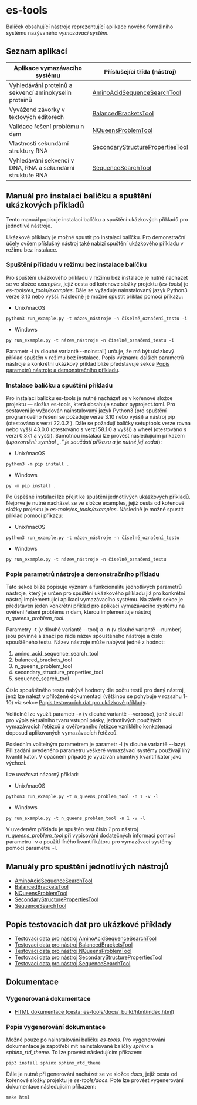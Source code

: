 # es-tools
Balíček obsahující nástroje reprezentující aplikace nového formálního systému nazývaného *vymazávací systém*.

## Seznam aplikací
| Aplikace vymazávacího systému                              | Příslušející třída (nástroj)                                                           |
|------------------------------------------------------------|----------------------------------------------------------------------------------------|
| Vyhledávání proteinů a sekvencí aminokyselin proteinů      | [AminoAcidSequenceSearchTool](es_tools/tools/amino_acid_sequence_search_tool)          |
| Vyvážené závorky v textových editorech                     | [BalancedBracketsTool](es_tools/tools/balanced_brackets_tool)                          |
| Validace řešení problému n dam                             | [NQueensProblemTool](es_tools/tools/n_queens_problem_tool)                             |
| Vlastnosti sekundární struktury RNA                        | [SecondaryStructurePropertiesTool](es_tools/tools/secondary_structure_properties_tool) |
| Vyhledávání sekvencí v DNA, RNA a sekundární struktuře RNA | [SequenceSearchTool](es_tools/tools/sequence_search_tool)                              |

## Manuál pro instalaci balíčku a spuštění ukázkových příkladů
Tento manuál popisuje instalaci balíčku a spuštění ukázkových příkladů pro jednotlivé nástroje.

Ukázkové příklady je možné spustit po instalaci balíčku. Pro demonstrační účely ovšem příslušný nástroj také nabízí spuštění ukázkového příkladu v režimu bez instalace.

### Spuštění příkladu v režimu bez instalace balíčku
Pro spuštění ukázkového příkladu v režimu bez instalace je nutné nacházet se ve složce *examples*, jejíž cesta od kořenové složky projektu (*es-tools*) je *es-tools/es_tools/examples*. Dále se vyžaduje nainstalovaný jazyk Python3 verze 3.10 nebo vyšší. Následně je možné spustit příklad pomocí příkazu:
* Unix/macOS
```console
python3 run_example.py -t název_nástroje -n číselné_označení_testu -i
```
* Windows
```console
py run_example.py -t název_nástroje -n číselné_označení_testu -i
```

Parametr -i (v dlouhé variantě --noinstall) určuje, že má být ukázkový příklad spuštěn
v režimu bez instalace.
Popis významu dalších parametrů nástroje a konkrétní ukázkový příklad blíže představuje sekce [Popis parametrů nástroje a demonstračního příkladu](#parameters-description).

### Instalace balíčku a spuštění příkladu
Pro instalaci balíčku es-tools je nutné nacházet se v kořenové složce projektu — složka es-tools, která obsahuje soubor pyproject.toml. Pro sestavení je vyžadován nainstalovaný jazyk Python3 (pro spuštění programového řešení se požaduje verze 3.10 nebo vyšší) a nástroj pip (otestováno s verzí 22.0.2 ). Dále se požadují balíčky setuptools verze rovna nebo vyšší 43.0.0 (otestováno s verzí 58.1.0 a vyšší) a wheel (otestováno s verzí 0.37.1 a vyšší). Samotnou instalaci lze provést následujícím příkazem (*upozornění: symbol „.“ je součástí příkazu a je nutné jej zadat*):
* Unix/macOS
```console
python3 -m pip install .
```
* Windows
```console
py -m pip install .
```

Po úspěšné instalaci lze přejít ke spuštění jednotlivých ukázkových příkladů. Nejprve je nutné nacházet se ve složce examples, jejíž cesta od kořenové složky projektu je *es-tools/es_tools/examples*. Následně je možné spustit příklad pomocí příkazu:
* Unix/macOS
```console
python3 run_example.py -t název_nástroje -n číselné_označení_testu
```
* Windows
```console
py run_example.py -t název_nástroje -n číselné_označení_testu
```

<h3 id="parameters-description">Popis parametrů nástroje a demonstračního příkladu</h3>

Tato sekce blíže popisuje význam a funkcionalitu jednotlivých parametrů nástroje, který je určen pro spuštění ukázkového příkladu již pro konkrétní nástroj implementující aplikaci vymazávacího systému. Na závěr sekce je představen jeden konkrétní příklad pro aplikaci vymazávacího systému na ověření řešení problému n dam, kterou implementuje nástroj *n_queens_problem_tool*.

Parametry -t (v dlouhé variantě --tool) a -n (v dlouhé variantě --number) jsou povinné a značí po řadě název spouštěného nástroje a číslo spouštěného testu. Název nástroje může nabývat jedné z hodnot:

1. amino_acid_sequence_search_tool
2. balanced_brackets_tool
3. n_queens_problem_tool
4. secondary_structure_properties_tool
5. sequence_search_tool

Číslo spouštěného testu nabývá hodnoty dle počtu testů pro daný nástroj, jenž lze nalézt v přiložené dokumentaci (většinou se pohybuje v rozsahu 1-10) viz sekce [Popis testovacích dat pro ukázkové příklady](test-data).

Volitelně lze využít parametr -v (v dlouhé variantě --verbose), jenž slouží pro výpis aktuálního tvaru vstupní pásky, jednotlivých použitých vymazávacích řetězců a ověřovaného řetězce vzniklého konkatenací doposud aplikovaných vymazávacích řetězců.

Posledním volitelným parametrem je parametr -l (v dlouhé variantě --lazy). Při zadání uvedeného parametru veškeré vymazávací systémy používají líný kvantifikátor. V opačném případě je využíván chamtivý kvantifikátor jako výchozí.

Lze uvažovat názorný příklad:
* Unix/macOS
```console
python3 run_example.py -t n_queens_problem_tool -n 1 -v -l
```
* Windows
```console
py run_example.py -t n_queens_problem_tool -n 1 -v -l
```

V uvedeném příkladu je spuštěn test číslo *1* pro nástroj *n_queens_problem_tool* při vypisování dodatečných informací pomocí parametru -v a použití líného kvantifikátoru pro vymazávací systémy pomocí parametru -l.

<h2>Manuály pro spuštění jednotlivých nástrojů</h2>

- [AminoAcidSequenceSearchTool](es_tools/tools/amino_acid_sequence_search_tool/README.md)
- [BalancedBracketsTool](es_tools/tools/balanced_brackets_tool/README.md)
- [NQueensProblemTool](es_tools/tools/n_queens_problem_tool/README.md)
- [SecondaryStructurePropertiesTool](es_tools/tools/secondary_structure_properties_tool/README.md)
- [SequenceSearchTool](es_tools/tools/sequence_search_tool/README.md)

<h2 id="test-data">Popis testovacích dat pro ukázkové příklady</h2>

- [Testovací data pro nástroj AminoAcidSequenceSearchTool](es_tools/examples/amino_acid_sequence_search_tool/data/README.md)
- [Testovací data pro nástroj BalancedBracketsTool](es_tools/examples/balanced_brackets_tool/data/README.md)
- [Testovací data pro nástroj NQueensProblemTool](es_tools/examples/n_queens_problem_tool/data/README.md)
- [Testovací data pro nástroj SecondaryStructurePropertiesTool](es_tools/examples/secondary_structure_properties_tool/data/README.md)
- [Testovací data pro nástroj SequenceSearchTool](es_tools/examples/sequence_search_tool/data/README.md)

## Dokumentace
### Vygenerovaná dokumentace
- [HTML dokumentace (cesta: es-tools/docs/_build/html/index.html)](docs/_build/html/index.html)

### Popis vygenerování dokumentace
Možné pouze po nainstalování balíčku *es-tools*. Pro vygenerování dokumentace je zapotřebí mít nainstalované balíčky *sphinx* a *sphinx_rtd_theme*. To lze provést následujícím příkazem:

```console
pip3 install sphinx sphinx_rtd_theme
```

Dále je nutné při generování nacházet se ve složce *docs*, jejíž cesta od kořenové složky projektu je *es-tools/docs*. Poté lze provést vygenerování dokumentace následujícím příkazem:
```console
make html
```
